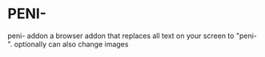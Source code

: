 # PENI-
peni- addon a browser addon that replaces all text on your screen to "peni-".
optionally can also change images
